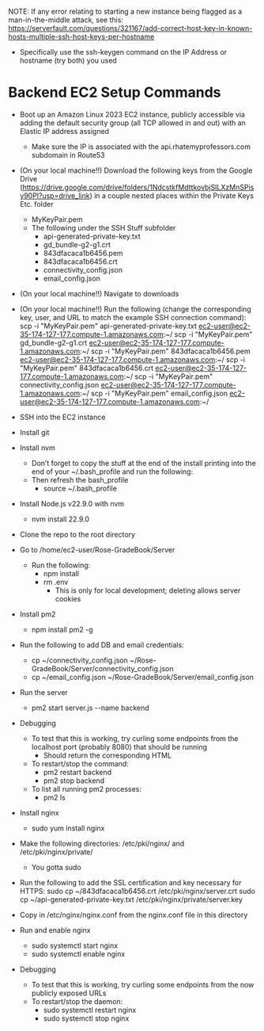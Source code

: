 NOTE: If any error relating to starting a new instance being flagged as a man-in-the-middle attack, see this: https://serverfault.com/questions/321167/add-correct-host-key-in-known-hosts-multiple-ssh-host-keys-per-hostname
  - Specifically use the ssh-keygen command on the IP Address or hostname (try both) you used

# Backend EC2 Setup Commands
- Boot up an Amazon Linux 2023 EC2 instance, publicly accessible via adding the default security group (all TCP allowed in and out) with an Elastic IP address assigned
  - Make sure the IP is associated with the api.rhatemyprofessors.com subdomain in Route53
- (On your local machine!!) Download the following keys from the Google Drive (https://drive.google.com/drive/folders/1NdcstkfMdttkovbjSILXzMnSPisy90Pl?usp=drive_link) in a couple nested places within the Private Keys Etc. folder
  - MyKeyPair.pem
  - The following under the SSH Stuff subfolder
    - api-generated-private-key.txt
    - gd_bundle-g2-g1.crt
    - 843dfacaca1b6456.pem
    - 843dfacaca1b6456.crt
    - connectivity_config.json
    - email_config.json
- (On your local machine!!) Navigate to downloads
- (On your local machine!!) Run the following (change the corresponding key, user, and URL to match the example SSH connection command): 
scp -i "MyKeyPair.pem" api-generated-private-key.txt ec2-user@ec2-35-174-127-177.compute-1.amazonaws.com:~/
scp -i "MyKeyPair.pem" gd_bundle-g2-g1.crt ec2-user@ec2-35-174-127-177.compute-1.amazonaws.com:~/
scp -i "MyKeyPair.pem" 843dfacaca1b6456.pem ec2-user@ec2-35-174-127-177.compute-1.amazonaws.com:~/
scp -i "MyKeyPair.pem" 843dfacaca1b6456.crt ec2-user@ec2-35-174-127-177.compute-1.amazonaws.com:~/
scp -i "MyKeyPair.pem" connectivity_config.json ec2-user@ec2-35-174-127-177.compute-1.amazonaws.com:~/
scp -i "MyKeyPair.pem" email_config.json ec2-user@ec2-35-174-127-177.compute-1.amazonaws.com:~/
- SSH into the EC2 instance
- Install git
- Install nvm
  - Don’t forget to copy the stuff at the end of the install printing into the end of your ~/.bash_profile and run the following: 
  - Then refresh the bash_profile
    -  source ~/.bash_profile
- Install Node.js v22.9.0 with nvm
  - nvm install 22.9.0
- Clone the repo to the root directory
- Go to /home/ec2-user/Rose-GradeBook/Server
  - Run the following:
    - npm install
    - rm .env
      - This is only for local development; deleting allows server cookies
- Install pm2
  - npm install pm2 -g
- Run the following to add DB and email credentials: 
  - cp ~/connectivity_config.json ~/Rose-GradeBook/Server/connectivity_config.json
  - cp ~/email_config.json ~/Rose-GradeBook/Server/email_config.json
- Run the server
  - pm2 start server.js --name backend
- Debugging
  - To test that this is working, try curling some endpoints from the localhost port (probably 8080) that should be running
    - Should return the corresponding HTML
  - To restart/stop the command: 
    - pm2 restart backend
    - pm2 stop backend
  - To list all running pm2 processes: 
    - pm2 ls

- Install nginx
  - sudo yum install nginx
- Make the following directories: /etc/pki/nginx/ and /etc/pki/nginx/private/
  - You gotta sudo
- Run the following to add the SSL certification and key necessary for HTTPS: 
sudo cp ~/843dfacaca1b6456.crt /etc/pki/nginx/server.crt
sudo cp ~/api-generated-private-key.txt /etc/pki/nginx/private/server.key
- Copy in /etc/nginx/nginx.conf from the nginx.conf file in this directory
- Run and enable nginx
  - sudo systemctl start nginx
  - sudo systemctl enable nginx
- Debugging
  - To test that this is working, try curling some endpoints from the now publicly exposed URLs
  - To restart/stop the daemon: 
    - sudo systemctl restart nginx
    - sudo systemctl stop nginx